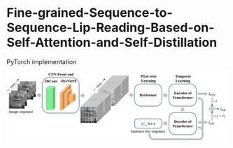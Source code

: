 # Fine-grained-Sequence-to-Sequence-Lip-Reading-Based-on-Self-Attention-and-Self-Distillation

PyTorch implementation

[//]: # (from the following paper)

![模型图](https://github.com/shibo0/Fine-grained-Sequence-to-Sequence-Lip-Reading-Based-on-Self-Attention-and-Self-Distillation/blob/main/imgs/model5.jpg)
